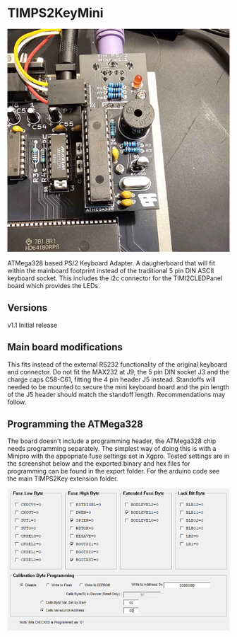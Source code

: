 # TIMPS2KeyMini

![Image of build version 1.1 board in black](https://github.com/Board-Folk/TIM011B/blob/main/images/TIMPS2KeyMiniv1_1_small.png)

ATMega328 based PS/2 Keyboard Adapter. A daugherboard that will fit within the mainboard footprint instead of the traditional 5 pin DIN ASCII keyboard socket. This includes the i2c connector for the TIMI2CLEDPanel board which provides the LEDs.

## Versions

v1.1 Initial release

## Main board modifications

This fits instead of the external RS232 functionality of the original keyboard and connector. Do not fit the MAX232 at J9, the 5 pin DIN socket J3 and the charge caps C58-C61, fitting the 4 pin header J5 instead. Standoffs will needed to be mounted to secure the mini keyboard board and the pin length of the J5 header should match the standoff length. Recommendations may follow.

## Programming the ATMega328

The board doesn't include a programming header, the ATMega328 chip needs programming separately. The simplest way of doing this is with a Minipro with the appopriate fuse settings set in Xgpro. Tested settings are in the screenshot below and the exported binary and hex files for programming can be found in the export folder. For the arduino code see the main TIMPS2Key extension folder. 

![Screenshot of minipro settings for the ATMega328 fuses](https://github.com/Board-Folk/TIM011B/blob/main/Extensions/TIMPS2KeyMini/images/minipro-settings.png)
